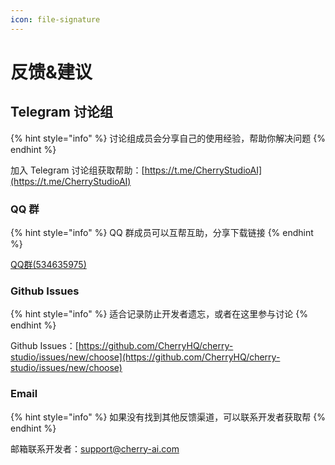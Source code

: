```yaml
---
icon: file-signature
---
```


# 反馈&建议

## Telegram 讨论组

{% hint style="info" %}
讨论组成员会分享自己的使用经验，帮助你解决问题
{% endhint %}

加入 Telegram 讨论组获取帮助：[https://t.me/CherryStudioAI](https://t.me/CherryStudioAI)

### QQ 群

{% hint style="info" %}
QQ 群成员可以互帮互助，分享下载链接
{% endhint %}

[QQ群(534635975)](https://qm.qq.com/cgi-bin/qm/qr?_wv=1027\&k=mPMbCwUo40lYODSp-SUeY9ju9sSBeMbS\&authKey=Tt8SyX2p4i1Aopn2OzPwi88tc81AW%2F4m%2Fkt4ETHTPGnM6TKOXuRxKJuUMWu5Hgay\&noverify=0\&group_code=534635975)

### Github Issues

{% hint style="info" %}
适合记录防止开发者遗忘，或者在这里参与讨论
{% endhint %}

Github Issues：[https://github.com/CherryHQ/cherry-studio/issues/new/choose](https://github.com/CherryHQ/cherry-studio/issues/new/choose)

### Email

{% hint style="info" %}
如果没有找到其他反馈渠道，可以联系开发者获取帮
{% endhint %}

邮箱联系开发者：support@cherry-ai.com
